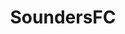 ---
title: SoundersFC
crosslinks:
- MLS
- Portland
- Seattle
- Seahawks
- Mariners
- livven
- whitecapsfc
- ripcity
- suspiciousquotes
- videos
---